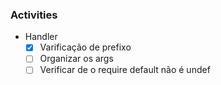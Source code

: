 ### Activities

* Handler
    - [x] Varificação de prefixo
    - [ ] Organizar os args
    - [ ] Verificar de o require default não é undef
